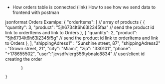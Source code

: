 * How orders table is connected (link)
 How to see how we send data to frontend with postman

 jsonformat
 Orders Examlpe:
    {
        "orderItems": [  // array of products
        {
            {
                "quantity": 3,
                "product": "5jh6734lt6h63l2345faa" // send the product id link to orderItems and link to Orders
            },
              {
                "quantity": 2,
                "product": "5jh6734lt6h63l2345f5g" //  send the product id link to orderItems and link to Orders
            }, 
                ],
                "shippingAdress1" : "Sunshine street, 87",
                "shippingAdress2" : "Grown street, 21",
                "city": "Miami",
                "zip": "330101",
                "phone": "+178655502",
                "user":"jcvsdfvlerg556tybnalc8834" // user/client id creating the order
                
           }

    }
